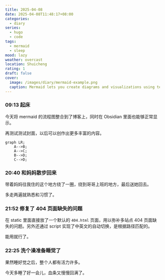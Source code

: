 ```yaml
---
title: 2025-04-08
date: 2025-04-08T11:48:17+08:00
categories:
  - diary
series:
  - hugo
  - code
tags:
  - mermaid
  - sleep
mood: lazy
weather: overcast
location: Shuicheng
rating: 1
draft: false
cover:
  image: /images/diary/mermaid-example.png
  caption: Mermaid lets you create diagrams and visualizations using text and code [manual](https://mermaid.js.org/intro/)
---
```

### 09:13 起床

今天将 mermaid 的流程图整合到了博客上，同时在 Obsidian 里面也能够正常显示。

再测试测试封面，以后可以创作出更多丰富的内容。

```mermaid
graph LR;
    A-->B;
    A-->C;
    B-->D;
    C-->D;
```


### 20:40 和妈妈散步回来

带着妈妈往我住的这个地方绕了一圈，绕到哥哥上班的地方，最后送她回去。

多走两遍就熟悉和习惯了。

### 21:52 修复了 404 页面缺失的问题

在 static 里面直接放了一个默认的 `404.html` 页面，用以弥补多站点 404 页面缺失的问题。另外还通过 script 实现了中英文的自动切换，是根据路径匹配的。

能用就行了。

### 22:25 洗个澡准备睡觉了

果然睡好觉之后，整个人都有活力许多。

今天多睡了好一会儿，血条又慢慢回满了。
